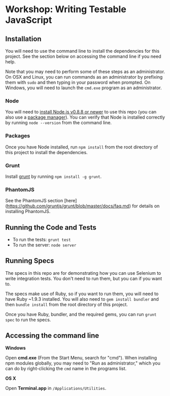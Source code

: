 # Workshop: Writing Testable JavaScript

## Installation

You will need to use the command line to install the dependencies for this project. See the section below on accessing the command line if you need help.

Note that you may need to perform some of these steps as an administrator. On OSX and Linux, you can run commands as an administrator by prefixing them with `sudo` and then typing in your password when prompted. On Windows, you will need to launch the `cmd.exe` program as an administrator.

### Node

You will need to [install Node.js v0.8.8 or newer](http://nodejs.org) to use this repo (you can also use a [package manager](https://github.com/joyent/node/wiki/Installing-Node.js-via-package-manager)). You can verify that Node is installed correctly by running `node --version` from the command line.

### Packages

Once you have Node installed, run `npm install` from the root directory of this project to install the dependencies.

### Grunt

Install [grunt](http://gruntjs.com) by running `npm install -g grunt`.

### PhantomJS

See the PhantomJS section [here] (https://github.com/gruntjs/grunt/blob/master/docs/faq.md) for details on installing PhantomJS.


## Running the Code and Tests

- To run the tests: `grunt test`
- To run the server: `node server`

## Running Specs

The specs in this repo are for demonstrating how you can use Selenium to write integration tests. You don't need to run them, but you can if you want to.

The specs make use of Ruby, so if you want to run them, you will need to have Ruby ~1.9.3 installed. You will also need to `gem install bundler` and then `bundle install` from the root directory of this project.

Once you have Ruby, bundler, and the required gems, you can run `grunt spec` to run the specs.

## Accessing the command line

**Windows**

Open **cmd.exe** (From the Start Menu, search for "cmd"). When installing npm modules globally, you may need to "Run as administrator," which you can do by right-clicking the `cmd` name in the programs list.

**OS X**

Open **Terminal.app** in `/Applications/Utilities`.
